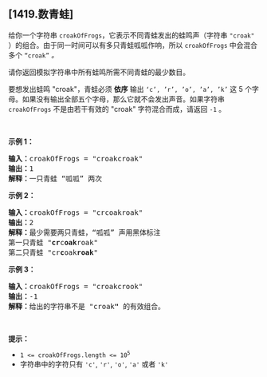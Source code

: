 ## [1419.数青蛙]
<p>给你一个字符串 <code>croakOfFrogs</code>，它表示不同青蛙发出的蛙鸣声（字符串 <code>"croak"</code> ）的组合。由于同一时间可以有多只青蛙呱呱作响，所以&nbsp;<code>croakOfFrogs</code> 中会混合多个 <code>“croak”</code> <em>。</em></p>

<p>请你返回模拟字符串中所有蛙鸣所需不同青蛙的最少数目。</p>

<p>要想发出蛙鸣 "croak"，青蛙必须 <strong>依序</strong> 输出 <code>‘c’, ’r’, ’o’, ’a’, ’k’</code> 这 5 个字母。如果没有输出全部五个字母，那么它就不会发出声音。如果字符串 <code>croakOfFrogs</code> 不是由若干有效的 "croak" 字符混合而成，请返回 <code>-1</code> 。</p>

<p>&nbsp;</p>

<p><strong>示例 1：</strong></p>

<pre>
<strong>输入：</strong>croakOfFrogs = "croakcroak"
<strong>输出：</strong>1 
<strong>解释：</strong>一只青蛙 “呱呱” 两次
</pre>

<p><strong>示例 2：</strong></p>

<pre>
<strong>输入：</strong>croakOfFrogs = "crcoakroak"
<strong>输出：</strong>2 
<strong>解释：</strong>最少需要两只青蛙，“呱呱” 声用黑体标注
第一只青蛙 "<strong>cr</strong>c<strong>oak</strong>roak"
第二只青蛙 "cr<strong>c</strong>oak<strong>roak</strong>"
</pre>

<p><strong>示例 3：</strong></p>

<pre>
<strong>输入：</strong>croakOfFrogs = "croakcrook"
<strong>输出：</strong>-1
<strong>解释：</strong>给出的字符串不是 "croak<strong>"</strong> 的有效组合。
</pre>

<p>&nbsp;</p>

<p><strong>提示：</strong></p>

<ul>
	<li><code>1 &lt;= croakOfFrogs.length &lt;= 10<sup>5</sup></code></li>
	<li>字符串中的字符只有 <code>'c'</code>, <code>'r'</code>, <code>'o'</code>, <code>'a'</code> 或者 <code>'k'</code></li>
</ul>

